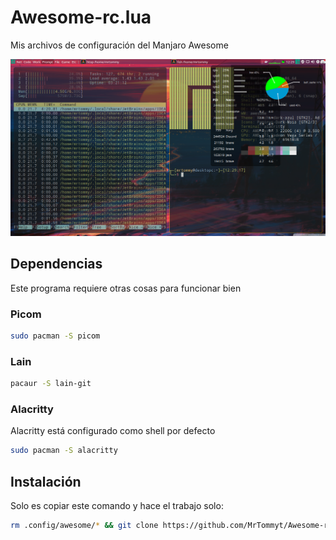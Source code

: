 # Awesome-rc.lua
Mis archivos de configuración del Manjaro Awesome
<p align="center">
 <img src="https://github.com/MrTommyt/Awesome-rc.lua/blob/master/2020-08-30-122925_1366x768_scrot.png">
</p>

## Dependencias
Este programa requiere otras cosas para funcionar bien
### Picom
```bash
sudo pacman -S picom
```

### Lain
```bash
pacaur -S lain-git
```

### Alacritty
Alacritty está configurado como shell por defecto
```bash
sudo pacman -S alacritty
```


## Instalación
Solo es copiar este comando y hace el trabajo solo:

```bash
rm .config/awesome/* && git clone https://github.com/MrTommyt/Awesome-rc.lua.git .config/awesome/
```
